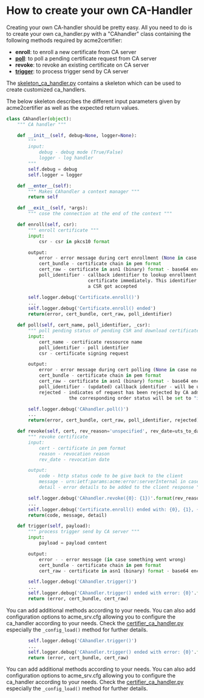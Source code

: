 <!-- markdownlint-disable  MD013 -->
# How to create your own CA-Handler

Creating your own CA-handler should be pretty easy.  All you need to do is to create your own ca_handler.py with a "CAhandler" class containing the following methods required by acme2certifier:

- __enroll__: to enroll a new certificate from CA server
- [__poll__](poll.md): to poll a pending certificate request from CA server
- __revoke__: to revoke an existing certificate on CA server
- [__trigger__](trigger.md): to process trigger send by CA server

The [skeleton_ca_handler.py](/examples/ca_handler/skeleton_ca_handler.py) contains a skeleton which can be used to create customized ca_handlers.

The below skeleton describes the different input parameters given by acme2certifier as well as the expected return values.

```python
class CAhandler(object):
    """ CA handler """

    def __init__(self, debug=None, logger=None):
        """
        input:
            debug - debug mode (True/False)
            logger - log handler
        """
        self.debug = debug
        self.logger = logger

    def __enter__(self):
        """ Makes CAhandler a context manager """
        return self

    def __exit__(self, *args):
        """ cose the connection at the end of the context """

    def enroll(self, csr):
        """ enroll certificate """
        input:
            csr - csr in pkcs10 format

        output:
            error - error message during cert enrollment (None in case no error occured)
            cert_bundle - certificate chain in pem format
            cert_raw - certificate in asn1 (binary) format - base64 encoded
            poll_identifier - callback identifier to lookup enrollment request in case the CA server does not issue
                              certificate immediately. This identifier will be used by the polling method check if
                              a CSR got accepted

        self.logger.debug('Certificate.enroll()')
        ...
        self.logger.debug('Certificate.enroll() ended')
        return(error, cert_bundle, cert_raw, poll_identifier)

    def poll(self, cert_name, poll_identifier, _csr):
        """ poll pending status of pending CSR and download certificates """
        input:
            cert_name - certificate ressource name
            poll_identifier - poll identifier
            csr - certificate signing request

        output:
            error - error message during cert polling (None in case no error occured)
            cert_bundle - certificate chain in pem format
            cert_raw - certificate in asn1 (binary) format - base64 encoded
            poll_identifier - (updated) callback identifier - will be updated in database for later lookups
            rejected - indicates of request has been rejected by CA admistrator - in case of a request rejection
                       the corresponding order status will be set to "invalid" state

        self.logger.debug('CAhandler.poll()')
        ...
        return(error, cert_bundle, cert_raw, poll_identifier, rejected)

    def revoke(self, cert, rev_reason='unspecified', rev_date=uts_to_date_utc(uts_now())):
        """ revoke certificate
        input:
            cert - certificate in pem format
            reason - revocation reason
            rev_date - revocation date

        output:
            code - http status code to be give back to the client
            message - urn:ietf:params:acme:error:serverInternal in case of an error, None in case of no errors
            detail - error details to be added to the client response """

        self.logger.debug('CAhandler.revoke({0}: {1})'.format(rev_reason, rev_date))
        ...
        self.logger.debug('Certificate.enroll() ended with: {0}, {1}, {2}'.format(code, message, detail))
        return(code, message, detail)

    def trigger(self, payload):
        """ process trigger send by CA server """
        input:
            payload = payload content

        output:
            error - - error message (in case something went wrong)
            cert_bundle - certificate chain in pem format
            cert_raw - certificate in asn1 (binary) format - base64 encoded

        self.logger.debug('CAhandler.trigger()')
        ...
        self.logger.debug('CAhandler.trigger() ended with error: {0}'.format(error))
        return (error, cert_bundle, cert_raw)
```

You can add additional methods according to your needs. You can also add configuration options to acme_srv.cfg allowing you to configure the ca_handler according to your needs.
Check the [certifier_ca_handler.py](../examples/ca_handler/certifier_ca_handler.py) especially the `_config_load()` method for further details.
```python
        self.logger.debug('CAhandler.trigger()')       
        ...        
        self.logger.debug('CAhandler.trigger() ended with error: {0}'.format(error))        
        return (error, cert_bundle, cert_raw)            
```

You can add additional methods according to your needs. You can also add configuration options to acme_srv.cfg allowing you to configure the ca_handler according to your needs.
Check the [certifier_ca_handler.py](../examples/ca_handler/certifier_ca_handler.py) especially the `_config_load()` method for further details.
